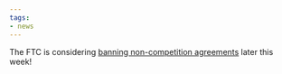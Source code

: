 ```yaml
---
tags:
- news
---
```

The FTC is considering [banning non-competition agreements](https://www.ftc.gov/news-events/news/press-releases/2024/04/ftc-announces-special-open-commission-meeting-rule-ban-noncompetes) later this week!
